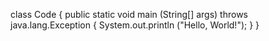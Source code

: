 class Code
{
 public static void main (String[] args) throws java.lang.Exception
 {
 System.out.println ("Hello, World!");
 }
}
